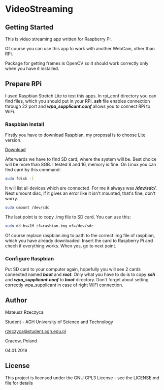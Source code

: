 # VideoStreaming

## Getting Started
This is video streaming app written for Raspberry Pi.

Of course you can use this app to work with another WebCam, other than RPi.

Package for getting frames is OpenCV so it should work correctly only when you have it installed.

## Prepare RPi
I used Raspbian Stretch Lite to test this apps. In rpi_conf directory you can find files, which you should put in your RPi. ***ssh*** file enables connection through 22 port and ***wpa_supplicant.conf*** allows you to connect RPi to WiFi.

### Raspbian Install

Firstly you have to download Raspbian, my proposal is to choose Lite version.

[Download](https://www.raspberrypi.org/downloads/raspbian/)

Afterwards we have to find SD card, where the system will be. Best choice will be more than 8GB. I tested 8 and 16, memory is fine. On Linux you can find card by this command:

```bash
sudo fdisk -l
```

It will list all devices which are connected. For me it always was ***/dev/sdc/***. Next umount disc, if it gives an error like it isn't mounted, that's fine, don't worry.

```bash
sudo umount /dev/sdc
```

The last point is to copy .img file to SD card. You can use this:

```bash
sudo dd bs=1M if=rasbian.img of=/dev/sdc
```

Of course replace raspbian.img to path to the correct img file of raspbian, which you have already downloaded. Insert the card to Raspberry Pi and chech if everything works. When yes, go to next point.

### Configure Raspbian

Put SD card to your computer again, hopefully you will see 2 cards connected named ***boot*** and ***root***. Only what you have to do is to copy ***ssh*** and ***wpa_supplicant.conf*** to ***boot*** directory. Don't forget about setting correctly wpa_supplicant in case of right WiFi connection.

## Author
Mateusz Rzeczyca

Student - AGH University of Science and Technology

rzeczyca@student.agh.edu.pl

Cracow, Poland

04.01.2019

## License
This project is licensed under the GNU GPL3 License - see the LICENSE.md file for details